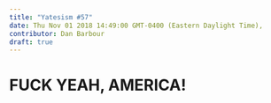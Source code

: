 ```yaml
---
title: "Yatesism #57"
date: Thu Nov 01 2018 14:49:00 GMT-0400 (Eastern Daylight Time),
contributor: Dan Barbour
draft: true
---
```

# **FUCK YEAH, AMERICA!**
